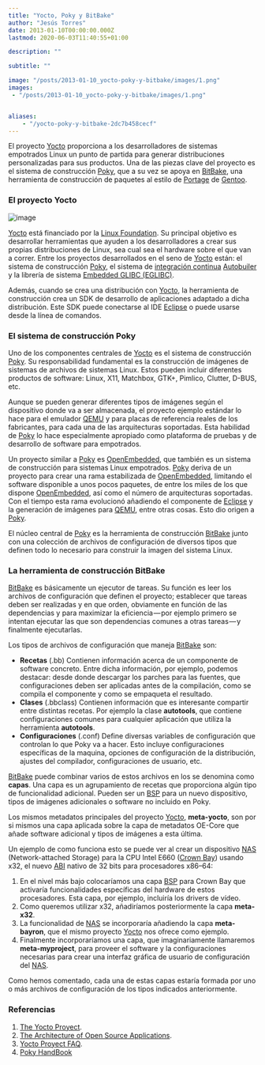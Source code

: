 ```yaml
---
title: "Yocto, Poky y BitBake"
author: "Jesús Torres"
date: 2013-01-10T00:00:00.000Z
lastmod: 2020-06-03T11:40:55+01:00

description: ""

subtitle: ""

image: "/posts/2013-01-10_yocto-poky-y-bitbake/images/1.png" 
images:
 - "/posts/2013-01-10_yocto-poky-y-bitbake/images/1.png" 


aliases:
    - "/yocto-poky-y-bitbake-2dc7b458cecf"
---
```


El proyecto [Yocto](https://www.yoctoproject.org/) proporciona a los desarrolladores de sistemas empotrados Linux un punto de partida para generar distribuciones personalizadas para sus productos. Una de las piezas clave del proyecto es el sistema de construcción [Poky](http://www.pokylinux.org/), que a su vez se apoya en [BitBake](http://en.wikipedia.org/wiki/BitBake), una herramienta de construcción de paquetes al estilo de [Portage](http://es.wikipedia.org/wiki/Portage_%28software%29) de [Gentoo](http://www.gentoo.org/).

### El proyecto Yocto




![image](/posts/2013-01-10_yocto-poky-y-bitbake/images/1.png)



[Yocto](https://www.yoctoproject.org/) está financiado por la [Linux Foundation](http://www.linuxfoundation.org/). Su principal objetivo es desarrollar herramientas que ayuden a los desarrolladores a crear sus propias distribuciones de Linux, sea cual sea el hardware sobre el que van a correr. Entre los proyectos desarrollados en el seno de [Yocto](https://www.yoctoproject.org/) están: el sistema de construcción [Poky](http://www.pokylinux.org/), el sistema de [integración continua](http://es.wikipedia.org/wiki/Integraci%C3%B3n_continua) [Autobuiler](http://autobuilder.yoctoproject.org/) y la librería de sistema [Embedded GLIBC (EGLIBC)](http://www.eglibc.org/).

Además, cuando se crea una distribución con [Yocto](https://www.yoctoproject.org/), la herramienta de construcción crea un SDK de desarrollo de aplicaciones adaptado a dicha distribución. Este SDK puede conectarse al IDE [Eclipse](http://www.eclipse.org/) o puede usarse desde la línea de comandos.

### El sistema de construcción Poky

Uno de los componentes centrales de [Yocto](https://www.yoctoproject.org/) es el sistema de construcción [Poky](http://www.pokylinux.org/). Su responsabilidad fundamental es la construcción de imágenes de sistemas de archivos de sistemas Linux. Estos pueden incluir diferentes productos de software: Linux, X11, Matchbox, GTK+, Pimlico, Clutter, D-BUS, etc.

Aunque se pueden generar diferentes tipos de imágenes según el dispositivo donde va a ser almacenada, el proyecto ejemplo estándar lo hace para el emulador [QEMU](http://wiki.qemu.org/) y para placas de referencia reales de los fabricantes, para cada una de las arquitecturas soportadas. Esta habilidad de [Poky](http://www.pokylinux.org/) lo hace especialmente apropiado como plataforma de pruebas y de desarrollo de software para empotrados.

Un proyecto similar a [Poky](http://www.pokylinux.org/) es [OpenEmbedded](http://www.openembedded.org/), que también es un sistema de construcción para sistemas Linux empotrados. [Poky](http://www.pokylinux.org/) deriva de un proyecto para crear una rama estabilizada de [OpenEmbedded](http://www.openembedded.org/), limitando el software disponible a unos pocos paquetes, de entre los miles de los que dispone [OpenEmbedded](http://www.openembedded.org/), así como el número de arquitecturas soportadas. Con el tiempo esta rama evolucionó añadiendo el componente de [Eclipse](http://www.eclipse.org/) y la generación de imágenes para [QEMU](http://wiki.qemu.org/), entre otras cosas. Esto dio origen a [Poky](http://www.pokylinux.org/).

El núcleo central de [Poky](http://www.pokylinux.org/) es la herramienta de construcción [BitBake](http://en.wikipedia.org/wiki/BitBake) junto con una colección de archivos de configuración de diversos tipos que definen todo lo necesario para construir la imagen del sistema Linux.

### La herramienta de construcción BitBake

[BitBake](http://en.wikipedia.org/wiki/BitBake) es básicamente un ejecutor de tareas. Su función es leer los archivos de configuración que definen el proyecto; establecer que tareas deben ser realizadas y en que orden, obviamente en función de las dependencias y para maximizar la eficiencia — por ejemplo primero se intentan ejecutar las que son dependencias comunes a otras tareas — y finalmente ejecutarlas.

Los tipos de archivos de configuración que maneja [BitBake](http://en.wikipedia.org/wiki/BitBake) son:

*   **Recetas** (.bb)
Contienen información acerca de un componente de software concreto. Entre dicha información, por ejemplo, podemos destacar: desde donde descargar los parches para las fuentes, que configuraciones deben ser aplicadas antes de la compilación, como se compila el componente y como se empaqueta el resultado.
*   **Clases** (.bbclass)
Contienen información que es interesante compartir entre distintas recetas. Por ejemplo la clase **autotools**, que contiene configuraciones comunes para cualquier aplicación que utiliza la herramienta **autotools**.
*   **Configuraciones** (.conf)
 Define diversas variables de configuración que controlan lo que Poky va a hacer. Esto incluye configuraciones específicas de la maquina, opciones de configuración de la distribución, ajustes del compilador, configuraciones de usuario, etc.

[BitBake](http://en.wikipedia.org/wiki/BitBake) puede combinar varios de estos archivos en los se denomina como **capas**. Una capa es un agrupamiento de recetas que proporciona algún tipo de funcionalidad adicional. Pueden ser un [BSP](http://en.wikipedia.org/wiki/Board_support_package) para un nuevo dispositivo, tipos de imágenes adicionales o software no incluido en Poky.

Los mismos metadatos principales del proyecto [Yocto](https://www.yoctoproject.org/), **meta-yocto**, son por si mismos una capa aplicada sobre la capa de metadatos OE-Core que añade software adicional y tipos de imágenes a esta última.

Un ejemplo de como funciona esto se puede ver al crear un dispositivo [NAS](http://es.wikipedia.org/wiki/Network-attached_storage) (Network-attached Storage) para la CPU Intel E660 ([Crown Bay](http://www.intel.com/p/es_XL/embedded/hwsw/hardware/atom-e6xx/overview)) usando x32, el nuevo [ABI](http://en.wikipedia.org/wiki/Application_binary_interface) nativo de 32 bits para procesadores x86–64:

1.  En el nivel más bajo colocaríamos una capa [BSP](http://en.wikipedia.org/wiki/Board_support_package) para Crown Bay que activaría funcionalidades específicas del hardware de estos procesadores. Esta capa, por ejemplo, incluiría los drivers de vídeo.
2.  Como queremos utilizar x32, añadiríamos posteriormente la capa **meta-x32**.
3.  La funcionalidad de [NAS](http://es.wikipedia.org/wiki/Network-attached_storage) se incorporaría añadiendo la capa **meta-bayron**, que el mismo proyecto [Yocto](https://www.yoctoproject.org/) nos ofrece como ejemplo.
4.  Finalmente incorporaríamos una capa, que imaginariamente llamaremos **meta-myproject**, para proveer el software y la configuraciones necesarias para crear una interfaz gráfica de usuario de configuración del [NAS](http://es.wikipedia.org/wiki/Network-attached_storage).

Como hemos comentado, cada una de estas capas estaría formada por uno o más archivos de configuración de los tipos indicados anteriormente.

### Referencias

1.  [The Yocto Proyect](http://www.aosabook.org/en/yocto.html).
2.  [The Architecture of Open Source Applications](http://www.aosabook.org/).
3.  [Yocto Proyect FAQ](https://wiki.yoctoproject.org/wiki/FAQ).
4.  [Poky HandBook](http://www.yoctoproject.org/docs/1.0/poky-ref-manual/poky-ref-manual.html)
